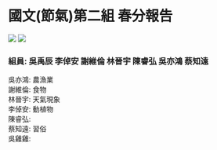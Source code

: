# 國文(節氣)第二組 春分報告
![](https://img.shields.io/badge/WebSlides-6748F5?style=for-the-badge&logo=Microsoft%20PowerPoint&logoColor=white) ![](https://img.shields.io/badge/Github%20Pages-gray?style=for-the-badge&logo=GitHub&logoColor=white)
### 組員: 吳禹辰 李倬安 謝維倫 林晉宇 陳睿弘 吳亦鴻 蔡知遠<br>
吳亦鴻: 農漁業<br>
謝維倫: 食物<br>
林晉宇: 天氣現象<br>
李倬安: 動植物<br>
陳睿弘:<br>
蔡知遠: 習俗<br>
吳雞雞: <br>

